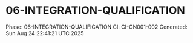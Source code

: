 # 06-INTEGRATION-QUALIFICATION
Phase: 06-INTEGRATION-QUALIFICATION
CI: CI-GN001-002
Generated: Sun Aug 24 22:41:21 UTC 2025
